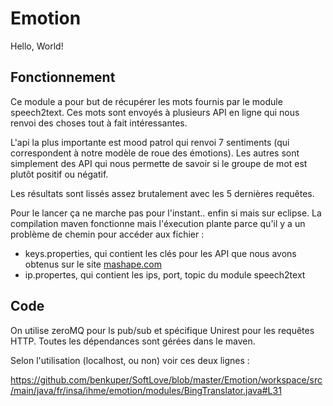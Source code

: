 # Emotion

Hello, World!

## Fonctionnement 
Ce module a pour but de récupérer les mots fournis par le module speech2text.  Ces mots sont envoyés à plusieurs API en ligne qui nous renvoi des choses tout à fait intéressantes.

L'api la plus importante est mood patrol qui renvoi 7 sentiments (qui correspondent à notre modèle de roue des émotions). Les autres sont simplement des API qui nous permette de savoir si le groupe de mot est plutôt positif ou négatif.

Les résultats sont lissés assez brutalement avec les 5 dernières requêtes.

Pour le lancer ça ne marche pas pour l'instant.. enfin si mais sur eclipse. La compilation maven fonctionne mais l'éxecution plante parce qu'il y a un problème de chemin pour accéder aux fichier :
 * keys.properties, qui contient les clés pour les API que nous avons obtenus sur le site [mashape.com](mashape.com)
 * ip.propertes, qui contient les ips, port, topic du module speech2text

## Code
On utilise zeroMQ pour ls pub/sub et spécifique Unirest pour les requêtes HTTP. Toutes les dépendances sont gérées dans le maven.

Selon l'utilisation (localhost, ou non) voir ces deux lignes : 

https://github.com/benkuper/SoftLove/blob/master/Emotion/workspace/src/main/java/fr/insa/ihme/emotion/modules/BingTranslator.java#L31

